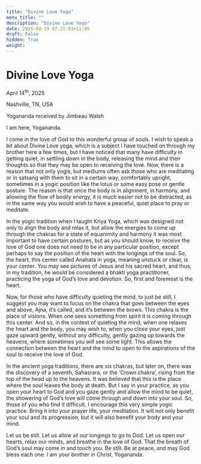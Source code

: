 ```yaml
---
title: "Divine Love Yoga"
menu_title: ""
description: "Divine Love Yoga"
date: 2025-04-19 07:21:03+11:00
draft: False
hidden: True
weight:
---
```

# Divine Love Yoga

April 14<sup>th</sup>, 2025

Nashville, TN, USA

Yogananda received by Jimbeau Walsh

I am here, Yogananda.

I come in the love of God to this wonderful group of souls.  I wish to speak a bit about Divine Love yoga, which is a subject I have touched on through my brother here a few times, but I have noticed that many have difficulty in getting quiet, in settling down in the body, releasing the mind and their thoughts so that they may be open to receiving the love. Now, there is a reason that not only yogis, but mediums often ask those who are meditating or in satsang with them to sit in a certain way, comfortably upright, sometimes in a yogic position like the lotus or some easy pose or gentle posture. The reason is that once the body is in alignment, in harmony, and allowing the flow of bodily energy, it is much easier not to be distracted, as in the same way you would wish to have a peaceful, quiet place to pray or meditate.

In the yogic tradition when I taught Kriya Yoga, which was designed not only to align the body and relax it, but allow the energies to come up through the chakras for a state of equanimity and harmony it was most important to have certain postures, but as you should know, to receive the love of God one does not need to be in any particular position, except perhaps to say the position of the heart with the longings of the soul. So, the heart, this center called Anahata in yoga, meaning unstuck or clear, is your center.  You may see pictures of Jesus and his sacred heart, and thus, in my tradition, he would be considered a bhakti yoga practitioner, practicing the yoga of God’s love and devotion. So, first and foremost is the heart.

Now, for those who have difficulty quieting the mind, to just be still, I suggest you may want to focus on the chakra that goes between the eyes and above, Ajna, it’s called, and it’s between the brows. This chakra is the place of visions. When one sees something from spirit it is coming through this center. And so, in the context of quieting the mind, when one relaxes the heart and the body, you may wish to, when you close your eyes, just gaze upward gently, without any difficulty, gently gazing up towards the heavens, where sometimes you will see some light. This allows the connection between the heart and the mind to open to the aspirations of the soul to receive the love of God.

In the ancient yoga traditions, there are six chakras, but later on, there was the discovery of a seventh, Sahasrara, or the ‘Crown chakra’, rising from the top of the head up to the heavens. It was believed that this is the place where the soul leaves the body at death. But I say in your practice, as you open your heart to God and you gaze gently and allow the mind to be quiet, the showering of God’s love will come through and down into your soul. So, those of you who find it difficult, I encourage this very simple yogic practice. Bring it into your prayer life, your meditation. It will not only benefit your soul and its progression, but it will also benefit your body and your mind.

Let us be still. Let us allow all our longings to go to God. Let us open our hearts, relax our minds, and breathe in the love of God. That the breath of God’s soul may come in and touch you. Be still. Be at peace, and may God bless each one. I am your brother in Christ, Yogananda.

